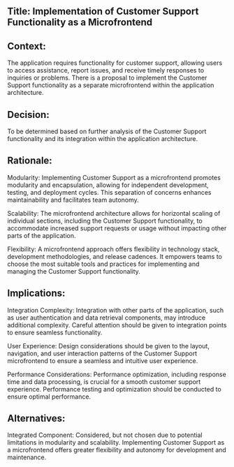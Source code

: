 ## Title: Implementation of Customer Support Functionality as a Microfrontend

## Context:
The application requires functionality for customer support, allowing users to access assistance, report issues, and receive timely responses to inquiries or problems. There is a proposal to implement the Customer Support functionality as a separate microfrontend within the application architecture.

## Decision:
To be determined based on further analysis of the Customer Support functionality and its integration within the application architecture.

## Rationale:

Modularity: Implementing Customer Support as a microfrontend promotes modularity and encapsulation, allowing for independent development, testing, and deployment cycles. This separation of concerns enhances maintainability and facilitates team autonomy.

Scalability: The microfrontend architecture allows for horizontal scaling of individual sections, including the Customer Support functionality, to accommodate increased support requests or usage without impacting other parts of the application.

Flexibility: A microfrontend approach offers flexibility in technology stack, development methodologies, and release cadences. It empowers teams to choose the most suitable tools and practices for implementing and managing the Customer Support functionality.

## Implications:

Integration Complexity: Integration with other parts of the application, such as user authentication and data retrieval components, may introduce additional complexity. Careful attention should be given to integration points to ensure seamless functionality.

User Experience: Design considerations should be given to the layout, navigation, and user interaction patterns of the Customer Support microfrontend to ensure a seamless and intuitive user experience.

Performance Considerations: Performance optimization, including response time and data processing, is crucial for a smooth customer support experience. Performance testing and optimization should be conducted to ensure optimal performance.

## Alternatives:

Integrated Component: Considered, but not chosen due to potential limitations in modularity and scalability. Implementing Customer Support as a microfrontend offers greater flexibility and autonomy for development and maintenance.